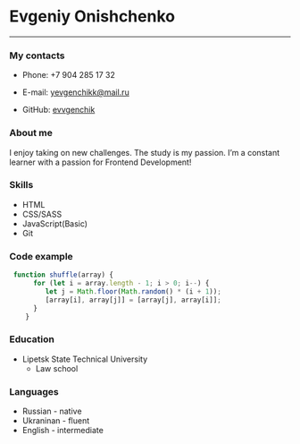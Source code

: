 
# Evgeniy Onishchenko

------



###   My contacts

- Phone: +7 904 285 17 32

- E-mail: yevgenchikk@mail.ru

- GitHub: [evvgenchik]( https://github.com/evvgenchik)

  

  

### About me

I enjoy taking on new challenges. The study is my passion. I’m a constant learner with a passion for Frontend Development!

### Skills

   - HTML
   - CSS/SASS
   - JavaScript(Basic)
   - Git

### Code example

```javascript
 function shuffle(array) {
      for (let i = array.length - 1; i > 0; i--) {
         let j = Math.floor(Math.random() * (i + 1));
         [array[i], array[j]] = [array[j], array[i]];
      }
    }
```

### Education

   + Lipetsk State Technical University
     - Law school

### Languages

- Russian - native
- Ukraninan - fluent 
- English - intermediate 